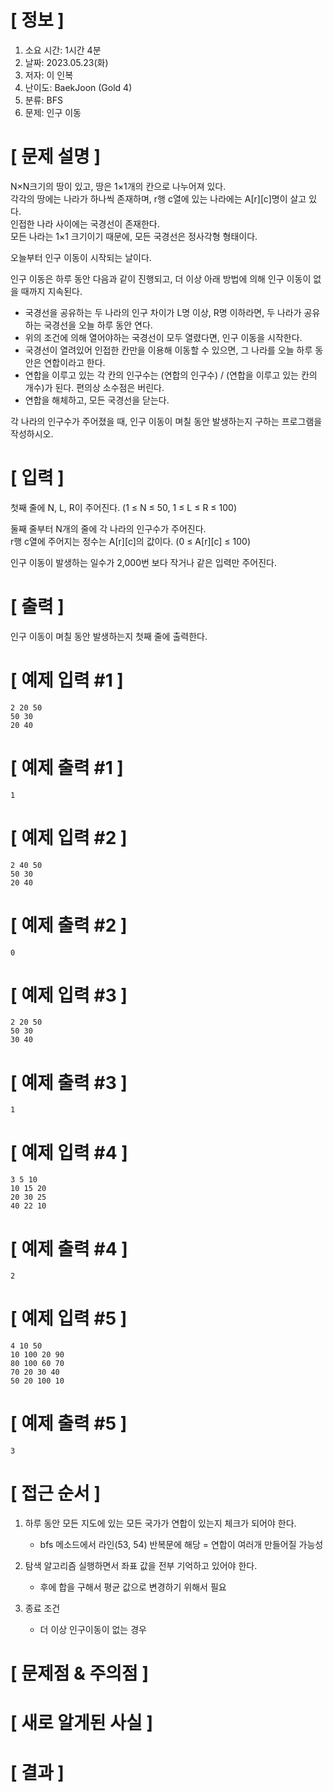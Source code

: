 # **[ 정보 ]**
1. 소요 시간: 1시간 4분
2. 날짜: 2023.05.23(화)
3. 저자: 이 인복
4. 난이도: BaekJoon (Gold 4)
5. 분류: BFS
6. 문제: 인구 이동

# **[ 문제 설명 ]**
N×N크기의 땅이 있고, 땅은 1×1개의 칸으로 나누어져 있다.   
각각의 땅에는 나라가 하나씩 존재하며, r행 c열에 있는 나라에는 A[r][c]명이 살고 있다.  
인접한 나라 사이에는 국경선이 존재한다.   
모든 나라는 1×1 크기이기 때문에, 모든 국경선은 정사각형 형태이다.

오늘부터 인구 이동이 시작되는 날이다.

인구 이동은 하루 동안 다음과 같이 진행되고, 더 이상 아래 방법에 의해 인구 이동이 없을 때까지 지속된다.

- 국경선을 공유하는 두 나라의 인구 차이가 L명 이상, R명 이하라면, 두 나라가 공유하는 국경선을 오늘 하루 동안 연다.
- 위의 조건에 의해 열어야하는 국경선이 모두 열렸다면, 인구 이동을 시작한다.
- 국경선이 열려있어 인접한 칸만을 이용해 이동할 수 있으면, 그 나라를 오늘 하루 동안은 연합이라고 한다.
- 연합을 이루고 있는 각 칸의 인구수는 (연합의 인구수) / (연합을 이루고 있는 칸의 개수)가 된다. 편의상 소수점은 버린다.
- 연합을 해체하고, 모든 국경선을 닫는다.

각 나라의 인구수가 주어졌을 때, 인구 이동이 며칠 동안 발생하는지 구하는 프로그램을 작성하시오.

# **[ 입력 ]**
첫째 줄에 N, L, R이 주어진다. (1 ≤ N ≤ 50, 1 ≤ L ≤ R ≤ 100)

둘째 줄부터 N개의 줄에 각 나라의 인구수가 주어진다.  
r행 c열에 주어지는 정수는 A[r][c]의 값이다. (0 ≤ A[r][c] ≤ 100)

인구 이동이 발생하는 일수가 2,000번 보다 작거나 같은 입력만 주어진다.

# **[ 출력 ]**
인구 이동이 며칠 동안 발생하는지 첫째 줄에 출력한다.

# **[ 예제 입력 #1 ]**
    2 20 50
    50 30
    20 40

# **[ 예제 출력 #1 ]**
    1

# **[ 예제 입력 #2 ]**
    2 40 50
    50 30
    20 40

# **[ 예제 출력 #2 ]**
    0

# **[ 예제 입력 #3 ]**
    2 20 50
    50 30
    30 40

# **[ 예제 출력 #3 ]**
    1

# **[ 예제 입력 #4 ]**
    3 5 10
    10 15 20
    20 30 25
    40 22 10

# **[ 예제 출력 #4 ]**
    2

# **[ 예제 입력 #5 ]**
    4 10 50
    10 100 20 90
    80 100 60 70
    70 20 30 40
    50 20 100 10

# **[ 예제 출력 #5 ]**
    3

# **[ 접근 순서 ]**
1. 하루 동안 모든 지도에 있는 모든 국가가 연합이 있는지 체크가 되어야 한다.
    - bfs 메소드에서 라인(53, 54) 반복문에 해당 = 연합이 여러개 만들어질 가능성
    
2. 탐색 알고리즘 실행하면서 좌표 값을 전부 기억하고 있어야 한다.
    - 후에 합을 구해서 평균 값으로 변경하기 위해서 필요
    
3. 종료 조건
    - 더 이상 인구이동이 없는 경우

# **[ 문제점 & 주의점 ]**

# **[ 새로 알게된 사실 ]**

# **[ 결과 ]**
